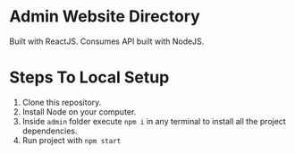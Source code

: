 # Admin Website Directory

Built with ReactJS.
Consumes API built with NodeJS.

# Steps To Local Setup

1) Clone this repository.
2) Install Node on your computer.
3) Inside `admin` folder execute `npm i` in any terminal to install all the project dependencies.
4) Run project with `npm start`